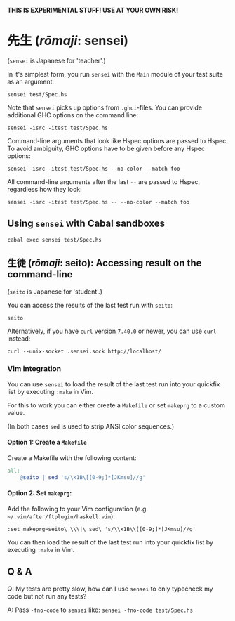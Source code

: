 __THIS IS EXPERIMENTAL STUFF! USE AT YOUR OWN RISK!__

# 先生 (*rōmaji*: sensei)

(`sensei` is Japanese for 'teacher'.)

In it's simplest form, you run `sensei` with the `Main` module of your test
suite as an argument:

    sensei test/Spec.hs

Note that `sensei` picks up options from `.ghci`-files.  You can provide
additional GHC options on the command line:

    sensei -isrc -itest test/Spec.hs

Command-line arguments that look like Hspec options are passed to Hspec.  To
avoid ambiguity, GHC options have to be given before any Hspec options:

    sensei -isrc -itest test/Spec.hs --no-color --match foo

All command-line arguments after the last `--` are passed to Hspec, regardless
how they look:

    sensei -isrc -itest test/Spec.hs -- --no-color --match foo

## Using `sensei` with Cabal sandboxes

    cabal exec sensei test/Spec.hs

## 生徒 (*rōmaji*: seito): Accessing result on the command-line

(`seito` is Japanese for 'student'.)

You can access the results of the last test run with `seito`:

    seito

Alternatively, if you have `curl` version `7.40.0` or newer, you can use `curl`
instead:

    curl --unix-socket .sensei.sock http://localhost/


### Vim integration

You can use `sensei` to load the result of the last test run into your quickfix
list by executing `:make` in Vim.

For this to work you can either create a `Makefile` or set `makeprg` to a
custom value.

(In both cases `sed` is used to strip ANSI color sequences.)

#### Option 1: Create a `Makefile`

Create a Makefile with the following content:

```Makefile
all:
	@seito | sed 's/\x1B\[[0-9;]*[JKmsu]//g'
```

#### Option 2: Set `makeprg`:

Add the following to your Vim configuration (e.g.
`~/.vim/after/ftplugin/haskell.vim`):

```vim
:set makeprg=seito\ \\\|\ sed\ 's/\\x1B\\[[0-9;]*[JKmsu]//g'
```
You can then load the result of the last test run into your quickfix list by
executing `:make` in Vim.

## Q & A

Q: My tests are pretty slow, how can I use `sensei` to only typecheck my code but not run any tests?

A: Pass `-fno-code` to `sensei` like: `sensei -fno-code test/Spec.hs`
